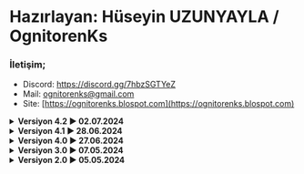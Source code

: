 #  Hazırlayan: Hüseyin UZUNYAYLA / OgnitorenKs
###  İletişim;
-   Discord: https://discord.gg/7hbzSGTYeZ
-   Mail: ognitorenks@gmail.com
-   Site: [https://ognitorenks.blospot.com](https://ognitorenks.blospot.com)


<details><B><summary> Versiyon 4.2 ► 02.07.2024</B></summary>

    • VHD oluştur bölümündeki 'başlangıçta VHD'yi görünür yap' kısmı, 'Masaüstüne VHD'yi görünür yapan komut dosyası ekleyecek' şekilde düzenlendi.

</details><details><B><summary> Versiyon 4.1 ► 28.06.2024</B></summary>

    • Bin klasörü oluşturuldu ilgili dosyaları içine aktarıldı.

</details><details><B><summary> Versiyon 4.0 ► 27.06.2024</B></summary>

    • VHD oluştur bölümünde disk isim tanımlaması için ve sistem açılışında VHD'nin aktifleştirilmesiyle alakalı kullanıcı sorguları eklendi.
	• VHD boyutunu yükseltmesi için ayrı bir bölüm oluşturuldu.
	• Katılımsız kurulum aracı hazırlandı
	
</details><details><B><summary> Versiyon 3.0 ►  07.05.2024</B></summary>

	•"VHD'yi yeniden tanımla" bölümüne kontrol komutları eklendi.

</details><details><B><summary> Versiyon 2.0 ►  05.05.2024</B></summary>

	• Dil komutlarındaki sabit değişken hatası giderildi.
		• Uygulama sürekli olarak ingilizce dilinde açılıyordu. Bu sorun giderildi.
	
</details>